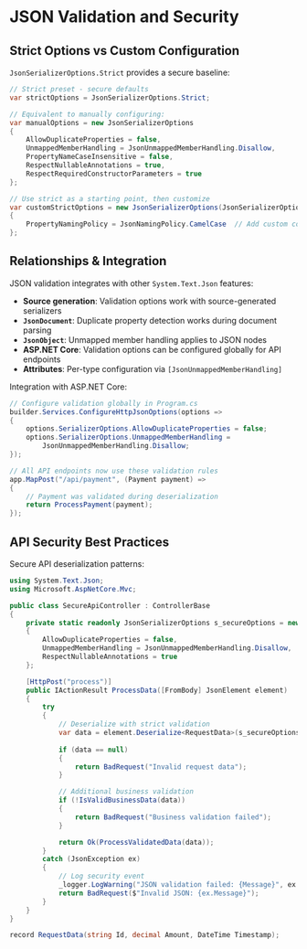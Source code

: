 # JSON Validation and Security
## Strict Options vs Custom Configuration

`JsonSerializerOptions.Strict` provides a secure baseline:

```csharp
// Strict preset - secure defaults
var strictOptions = JsonSerializerOptions.Strict;

// Equivalent to manually configuring:
var manualOptions = new JsonSerializerOptions
{
    AllowDuplicateProperties = false,
    UnmappedMemberHandling = JsonUnmappedMemberHandling.Disallow,
    PropertyNameCaseInsensitive = false,
    RespectNullableAnnotations = true,
    RespectRequiredConstructorParameters = true
};

// Use strict as a starting point, then customize
var customStrictOptions = new JsonSerializerOptions(JsonSerializerOptions.Strict)
{
    PropertyNamingPolicy = JsonNamingPolicy.CamelCase  // Add custom configuration
};
```

## Relationships & Integration

JSON validation integrates with other `System.Text.Json` features:

- **Source generation**: Validation options work with source-generated serializers
- **`JsonDocument`**: Duplicate property detection works during document parsing
- **`JsonObject`**: Unmapped member handling applies to JSON nodes
- **ASP.NET Core**: Validation options can be configured globally for API endpoints
- **Attributes**: Per-type configuration via `[JsonUnmappedMemberHandling]`

Integration with ASP.NET Core:

```csharp
// Configure validation globally in Program.cs
builder.Services.ConfigureHttpJsonOptions(options =>
{
    options.SerializerOptions.AllowDuplicateProperties = false;
    options.SerializerOptions.UnmappedMemberHandling = 
        JsonUnmappedMemberHandling.Disallow;
});

// All API endpoints now use these validation rules
app.MapPost("/api/payment", (Payment payment) =>
{
    // Payment was validated during deserialization
    return ProcessPayment(payment);
});
```

## API Security Best Practices

Secure API deserialization patterns:

```csharp
using System.Text.Json;
using Microsoft.AspNetCore.Mvc;

public class SecureApiController : ControllerBase
{
    private static readonly JsonSerializerOptions s_secureOptions = new()
    {
        AllowDuplicateProperties = false,
        UnmappedMemberHandling = JsonUnmappedMemberHandling.Disallow,
        RespectNullableAnnotations = true
    };

    [HttpPost("process")]
    public IActionResult ProcessData([FromBody] JsonElement element)
    {
        try
        {
            // Deserialize with strict validation
            var data = element.Deserialize<RequestData>(s_secureOptions);
            
            if (data == null)
            {
                return BadRequest("Invalid request data");
            }

            // Additional business validation
            if (!IsValidBusinessData(data))
            {
                return BadRequest("Business validation failed");
            }

            return Ok(ProcessValidatedData(data));
        }
        catch (JsonException ex)
        {
            // Log security event
            _logger.LogWarning("JSON validation failed: {Message}", ex.Message);
            return BadRequest($"Invalid JSON: {ex.Message}");
        }
    }
}

record RequestData(string Id, decimal Amount, DateTime Timestamp);
```
